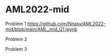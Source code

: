 # AML2022-mid

Problem 1
https://github.com/Nnasy/AML2022-mid/blob/main/AML_mid_Q1.ipynb

Problem 2


Problem 3
